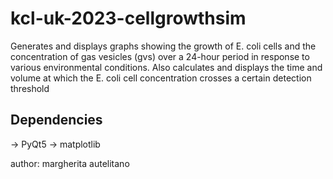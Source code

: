 # kcl-uk-2023-cellgrowthsim

Generates and displays graphs showing the growth of E. coli cells and the concentration of gas vesicles (gvs) over a 24-hour period in response to various environmental conditions. Also calculates and displays the time and volume at which the E. coli cell concentration crosses a certain detection threshold

## Dependencies
  -> PyQt5
  -> matplotlib
  
author: margherita autelitano
